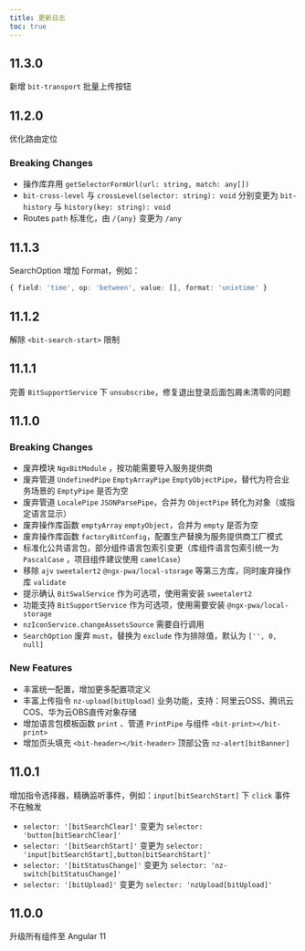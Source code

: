 ```yaml
---
title: 更新日志
toc: true
---
```


## 11.3.0

新增 `bit-transport` 批量上传按钮

## 11.2.0

优化路由定位

### Breaking Changes

- 操作库弃用 `getSelectorFormUrl(url: string, match: any[])`
- `bit-cross-level` 与 `crossLevel(selector: string): void` 分别变更为 `bit-history` 与 `history(key: string): void`
- Routes `path` 标准化，由 `/{any}` 变更为 `/any` 

## 11.1.3

SearchOption 增加 Format，例如：

```typescript
{ field: 'time', op: 'between', value: [], format: 'unixtime' }
```

## 11.1.2

解除 `<bit-search-start>` 限制

## 11.1.1

完善 `BitSupportService` 下 `unsubscribe`，修复退出登录后面包屑未清零的问题

## 11.1.0

### Breaking Changes

- 废弃模块 `NgxBitModule` ，按功能需要导入服务提供商
- 废弃管道 `UndefinedPipe` `EmptyArrayPipe` `EmptyObjectPipe`，替代为符合业务场景的 `EmptyPipe` 是否为空
- 废弃管道 `LocalePipe` `JSONParsePipe`，合并为 `ObjectPipe` 转化为对象（或指定语言显示）
- 废弃操作库函数 `emptyArray` `emptyObject`，合并为 `empty` 是否为空
- 废弃操作库函数 `factoryBitConfig`，配置生产替换为服务提供商工厂模式
- 标准化公共语言包，部分组件语言包索引变更（库组件语言包索引统一为 `PascalCase` ，项目组件建议使用 `camelCase`）
- 移除 `ajv` `sweetalert2` `@ngx-pwa/local-storage` 等第三方库，同时废弃操作库 `validate`
- 提示确认 `BitSwalService` 作为可选项，使用需安装 `sweetalert2`
- 功能支持 `BitSupportService` 作为可选项，使用需要安装 `@ngx-pwa/local-storage`
- `nzIconService.changeAssetsSource` 需要自行调用
- `SearchOption` 废弃 `must`，替换为 `exclude` 作为排除值，默认为 `['', 0, null]`

### New Features

- 丰富统一配置，增加更多配置项定义
- 丰富上传指令 `nz-upload[bitUpload]` 业务功能，支持：阿里云OSS、腾讯云COS、华为云OBS直传对象存储
- 增加语言包模板函数 `print` 、管道 `PrintPipe` 与组件 `<bit-print></bit-print>`
- 增加页头填充 `<bit-header></bit-header>` 顶部公告 `nz-alert[bitBanner]`

## 11.0.1

增加指令选择器，精确监听事件，例如：`input[bitSearchStart]` 下 `click` 事件不在触发

- `selector: '[bitSearchClear]'` 变更为 `selector: 'button[bitSearchClear]'`
- `selector: '[bitSearchStart]'` 变更为 `selector: 'input[bitSearchStart],button[bitSearchStart]'`
- `selector: '[bitStatusChange]'` 变更为 `selector: 'nz-switch[bitStatusChange]'`
- `selector: '[bitUpload]'` 变更为 `selector: 'nzUpload[bitUpload]'`

## 11.0.0

升级所有组件至 Angular 11